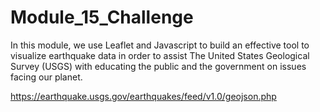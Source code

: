 # Module_15_Challenge

In this module, we use Leaflet and Javascript to build an effective tool to visualize earthquake data in order to assist The United States Geological Survey (USGS) with educating the public and the government on issues facing our planet. 

https://earthquake.usgs.gov/earthquakes/feed/v1.0/geojson.php